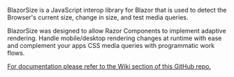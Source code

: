 BlazorSize is a JavaScript interop library for Blazor that is used to detect the Browser's current size, change in size, and test media queries.

BlazorSize was designed to allow Razor Components to implement adaptive rendering. Handle mobile/desktop rendering changes at runtime with ease and complement your apps CSS media queries with programmatic work flows.

[For documentation please refer to the Wiki section of this GitHub repo.](https://github.com/EdCharbeneau/BlazorSize/wiki)